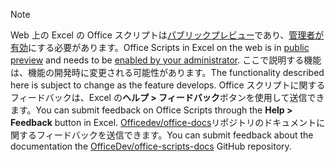 > [!NOTE]
> <span data-ttu-id="f2172-101">Web 上の Excel の Office スクリプトは[パブリックプレビュー](https://techcommunity.microsoft.com/t5/excel-blog/announcing-office-scripts-preview/ba-p/1093559)であり、[管理者が有効](https://support.office.com/article/office-scripts-settings-in-m365-19d3c51a-6ca2-40ab-978d-60fa49554dcf)にする必要があります。</span><span class="sxs-lookup"><span data-stu-id="f2172-101">Office Scripts in Excel on the web is in [public preview](https://techcommunity.microsoft.com/t5/excel-blog/announcing-office-scripts-preview/ba-p/1093559) and needs to be [enabled by your administrator](https://support.office.com/article/office-scripts-settings-in-m365-19d3c51a-6ca2-40ab-978d-60fa49554dcf).</span></span> <span data-ttu-id="f2172-102">ここで説明する機能は、機能の開発時に変更される可能性があります。</span><span class="sxs-lookup"><span data-stu-id="f2172-102">The functionality described here is subject to change as the feature develops.</span></span> <span data-ttu-id="f2172-103">Office スクリプトに関するフィードバックは、Excel の**ヘルプ > フィードバック**ボタンを使用して送信できます。</span><span class="sxs-lookup"><span data-stu-id="f2172-103">You can submit feedback on Office Scripts through the **Help > Feedback** button in Excel.</span></span> <span data-ttu-id="f2172-104">[Officedev/office-docs](https://github.com/OfficeDev/office-scripts-docs/issues)リポジトリのドキュメントに関するフィードバックを送信できます。</span><span class="sxs-lookup"><span data-stu-id="f2172-104">You can submit feedback about the documentation the [OfficeDev/office-scripts-docs](https://github.com/OfficeDev/office-scripts-docs/issues) GitHub repository.</span></span>
